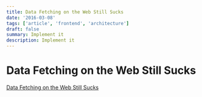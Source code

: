 ```yaml
---
title: Data Fetching on the Web Still Sucks
date: '2016-03-08'
tags: ['article', 'frontend', 'architecture']
draft: false
summary: Implement it
description: Implement it
---
```


# Data Fetching on the Web Still Sucks


[Data Fetching on the Web Still Sucks](https://performancejs.com/post/hde6a90/Data-Fetching-on-the-Web-Still-Sucks)


